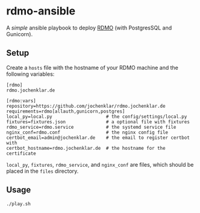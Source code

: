 rdmo-ansible
============

A *simple* ansible playbook to deploy [RDMO](https://rdmorganiser.github.io) (with PostgresSQL and Gunicorn).

Setup
-----

Create a `hosts` file with the hostname of your RDMO machine and the following variables:

```plain
[rdmo]
rdmo.jochenklar.de

[rdmo:vars]
repository=https://github.com/jochenklar/rdmo.jochenklar.de
requirements=rdmo[allauth,gunicorn,postgres]
local_py=local.py                    # the config/settings/local.py
fixtures=fixtures.json               # a optional file with fixtures
rdmo_service=rdmo.service            # the systemd service file
nginx_conf=rdmo.conf                 # the nginx config file
certbot_email=admin@jochenklar.de    # the email to register certbot with
certbot_hostname=rdmo.jochenklar.de  # the hostname for the certificate
```

`local_py`, `fixtures`, `rdmo_service`, and `nginx_conf` are files, which should be placed in the `files` directory.

Usage
-----

```bash
./play.sh
```
